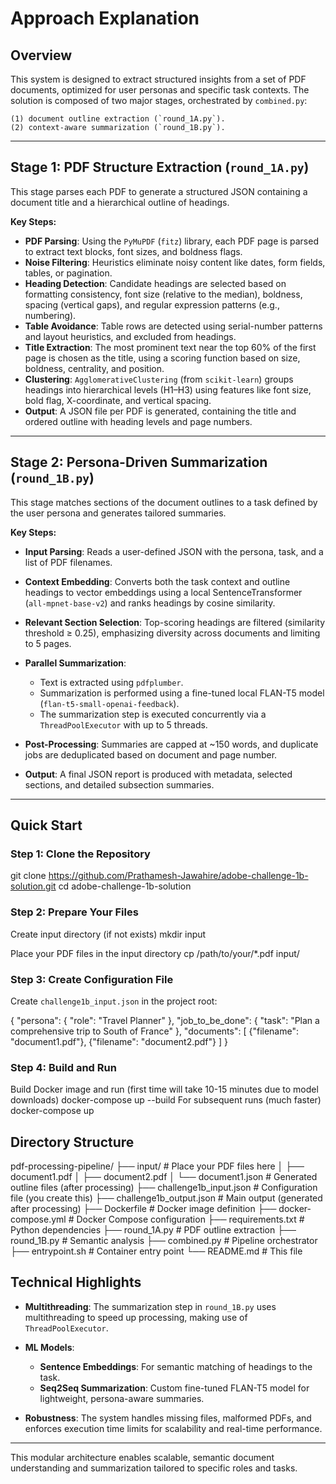 # Approach Explanation

## Overview

This system is designed to extract structured insights from a set of PDF documents, optimized for user personas and specific task contexts. The solution is composed of two major stages, orchestrated by `combined.py`: 

    (1) document outline extraction (`round_1A.py`).
    (2) context-aware summarization (`round_1B.py`).

---

## Stage 1: PDF Structure Extraction (`round_1A.py`)

This stage parses each PDF to generate a structured JSON containing a document title and a hierarchical outline of headings.

**Key Steps:**

* **PDF Parsing**: Using the `PyMuPDF` (`fitz`) library, each PDF page is parsed to extract text blocks, font sizes, and boldness flags.
* **Noise Filtering**: Heuristics eliminate noisy content like dates, form fields, tables, or pagination.
* **Heading Detection**: Candidate headings are selected based on formatting consistency, font size (relative to the median), boldness, spacing (vertical gaps), and regular expression patterns (e.g., numbering).
* **Table Avoidance**: Table rows are detected using serial-number patterns and layout heuristics, and excluded from headings.
* **Title Extraction**: The most prominent text near the top 60% of the first page is chosen as the title, using a scoring function based on size, boldness, centrality, and position.
* **Clustering**: `AgglomerativeClustering` (from `scikit-learn`) groups headings into hierarchical levels (H1–H3) using features like font size, bold flag, X-coordinate, and vertical spacing.
* **Output**: A JSON file per PDF is generated, containing the title and ordered outline with heading levels and page numbers.

---

## Stage 2: Persona-Driven Summarization (`round_1B.py`)

This stage matches sections of the document outlines to a task defined by the user persona and generates tailored summaries.

**Key Steps:**

* **Input Parsing**: Reads a user-defined JSON with the persona, task, and a list of PDF filenames.
* **Context Embedding**: Converts both the task context and outline headings to vector embeddings using a local SentenceTransformer (`all-mpnet-base-v2`) and ranks headings by cosine similarity.
* **Relevant Section Selection**: Top-scoring headings are filtered (similarity threshold ≥ 0.25), emphasizing diversity across documents and limiting to 5 pages.
* **Parallel Summarization**:

  * Text is extracted using `pdfplumber`.
  * Summarization is performed using a fine-tuned local FLAN-T5 model (`flan-t5-small-openai-feedback`).
  * The summarization step is executed concurrently via a `ThreadPoolExecutor` with up to 5 threads.
* **Post-Processing**: Summaries are capped at \~150 words, and duplicate jobs are deduplicated based on document and page number.
* **Output**: A final JSON report is produced with metadata, selected sections, and detailed subsection summaries.

---

## Quick Start

### Step 1: Clone the Repository
git clone https://github.com/Prathamesh-Jawahire/adobe-challenge-1b-solution.git
cd adobe-challenge-1b-solution
### Step 2: Prepare Your Files
Create input directory (if not exists)
mkdir input

Place your PDF files in the input directory
cp /path/to/your/*.pdf input/

### Step 3: Create Configuration File

Create `challenge1b_input.json` in the project root:

{
"persona": {
"role": "Travel Planner"
},
"job_to_be_done": {
"task": "Plan a comprehensive trip to South of France"
},
"documents": [
{"filename": "document1.pdf"},
{"filename": "document2.pdf"}
]
}

### Step 4: Build and Run
Build Docker image and run (first time will take 10-15 minutes due to model downloads)
docker-compose up --build
For subsequent runs (much faster)
docker-compose up

## Directory Structure
pdf-processing-pipeline/
├── input/ # Place your PDF files here
│ ├── document1.pdf
│ ├── document2.pdf
│ └── document1.json # Generated outline files (after processing)
├── challenge1b_input.json # Configuration file (you create this)
├── challenge1b_output.json # Main output (generated after processing)
├── Dockerfile # Docker image definition
├── docker-compose.yml # Docker Compose configuration
├── requirements.txt # Python dependencies
├── round_1A.py # PDF outline extraction
├── round_1B.py # Semantic analysis
├── combined.py # Pipeline orchestrator
├── entrypoint.sh # Container entry point
└── README.md # This file

## Technical Highlights

* **Multithreading**: The summarization step in `round_1B.py` uses multithreading to speed up processing, making use of `ThreadPoolExecutor`.
* **ML Models**:

  * **Sentence Embeddings**: For semantic matching of headings to the task.
  * **Seq2Seq Summarization**: Custom fine-tuned FLAN-T5 model for lightweight, persona-aware summaries.
* **Robustness**: The system handles missing files, malformed PDFs, and enforces execution time limits for scalability and real-time performance.

---

This modular architecture enables scalable, semantic document understanding and summarization tailored to specific roles and tasks.
